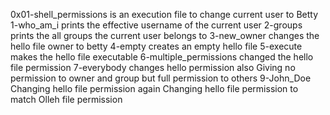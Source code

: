 0x01-shell_permissions is an execution file to change current user to Betty
1-who_am_i prints the effective username of the current user
2-groups prints the all groups the current user belongs to
3-new_owner changes the hello file owner to betty
4-empty creates an empty hello file
5-execute makes the hello file executable
6-multiple_permissions changed the hello file permission
7-everybody changes hello permission also
Giving no permission to owner and group but full permission to others
9-John_Doe Changing hello file permission again
Changing hello file permission to match Olleh file permission
